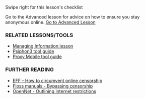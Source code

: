 [Title]: # (What now?)
[Difficulty]: # (Beginner)
[Order]: # (10)

Swipe right for this lesson's checklist

Go to the Advanced lesson for advice on how to ensure you stay anonymous online.
[Go to Advanced Lesson](umbrella://lesson/the-internet/1)

### RELATED LESSONS/TOOLS

*   [Managing Information lesson](umbrella://lesson/managing-information)
*   [Psiphon3 tool guide](umbrella://lesson/psiphon)
*   [Proxy Mobile tool guide](umbrella://lesson/proxy-mobile)

### FURTHER READING

*   [EFF - How to circumvent online censorship](https://ssd.eff.org/en/module/how-circumvent-online-censorship)
*   [Floss manuals - Bypassing censorship](en.flossmanuals.net/bypassing-censorship/)
*   [OpenNet - Outlining internet restrictions](https://opennet.net)